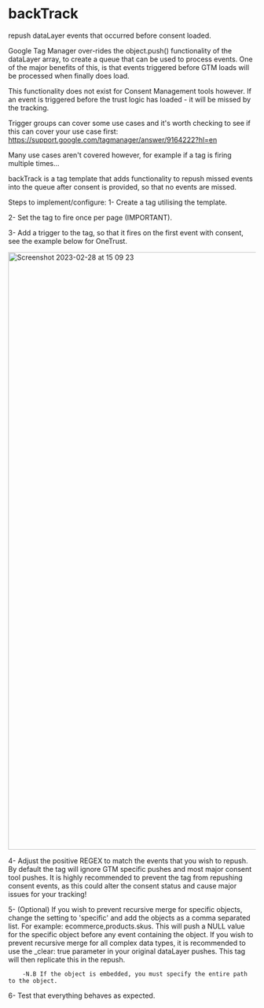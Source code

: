 # backTrack
repush dataLayer events that occurred before consent loaded.

Google Tag Manager over-rides the object.push() functionality of the dataLayer array, to create a queue that can be used to process events.
One of the major benefits of this, is that events triggered before GTM loads will be processed when finally does load.

This functionality does not exist for Consent Management tools however. If an event is triggered before the trust logic has loaded - it will be missed by the tracking.

Trigger groups can cover some use cases and it's worth checking to see if this can cover your use case first: https://support.google.com/tagmanager/answer/9164222?hl=en

Many use cases aren't covered however, for example if a tag is firing multiple times...

backTrack is a tag template that adds functionality to repush missed events into the queue after consent is provided, so that no events are missed.

Steps to implement/configure:
1- Create a tag utilising the template. 

2- Set the tag to fire once per page (IMPORTANT). 

3- Add a trigger to the tag, so that it fires on the first event with consent, see the example below for OneTrust.

<img width="1215" alt="Screenshot 2023-02-28 at 15 09 23" src="https://user-images.githubusercontent.com/125863377/221878439-16792901-e974-454c-818b-6212b0fa579d.png">

4- Adjust the positive REGEX to match the events that you wish to repush. By default the tag will ignore GTM specific pushes and most major consent tool pushes. It is highly recommended to prevent the tag from repushing consent events, as this could alter the consent status and cause major issues for your tracking!

5- (Optional) If you wish to prevent recursive merge for specific objects, change the setting to 'specific' and add the objects as a comma separated list. For example: ecommerce,products.skus.
This will push a NULL value for the specific object before any event containing the object.
If you wish to prevent recursive merge for all complex data types, it is recommended to use the _clear: true parameter in your original dataLayer pushes. This tag will then replicate this in the repush.

        -N.B If the object is embedded, you must specify the entire path to the object.
6- Test that everything behaves as expected.
